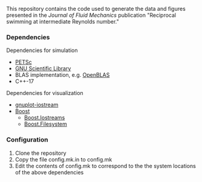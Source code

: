 This repository contains the code used to generate the data and figures presented in the *Journal of Fluid Mechanics* publication "Reciprocal swimming at intermediate Reynolds number."

### Dependencies

Dependencies for simulation
- [PETSc](https://petsc.org/release/)
- [GNU Scientific Library](https://www.gnu.org/software/gsl/)
- BLAS implementation, e.g. [OpenBLAS](https://www.openblas.net/)
- C++-17

Dependencies for visualization
- [gnuplot-iostream](https://github.com/dstahlke/gnuplot-iostream)
- [Boost](https://www.boost.org/)
  - [Boost.Iostreams](https://www.boost.org/doc/libs/1_80_0/libs/iostreams/doc/index.html)
  - [Boost.Filesystem](https://www.boost.org/doc/libs/1_78_0/libs/filesystem/doc/index.htm)

### Configuration
1. Clone the repository
2. Copy the file config.mk.in to config.mk
3. Edit the contents of config.mk to correspond to the the system locations of the above dependencies
